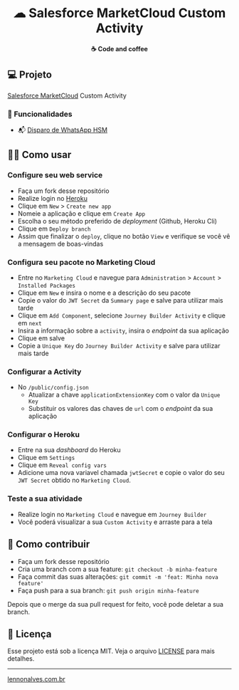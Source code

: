 <h1 align="center">
    ☁ Salesforce MarketCloud Custom Activity
</h1>

<h4 align="center">
    ☕ Code and coffee
</h4>

## 💻 Projeto

[Salesforce MarketCloud](https://www.salesforce.com/br/products/marketing-cloud/platform/) Custom Activity

### 🚀 Funcionalidades

* 📬 [Disparo de WhatsApp HSM](https://github.com/lennonalvesdias/journey-builder-custom-activity/tree/whatsapp-hsm)

## 👨‍🏫 Como usar

### Configure seu web service

- Faça um fork desse repositório
- Realize login no [Heroku](https://heroku.com/)
- Clique em `New` > `Create new app`
- Nomeie a aplicação e clique em `Create App`
- Escolha o seu método preferido de *deployment* (Github, Heroku Cli)
- Clique em `Deploy branch`
- Assim que finalizar o `deploy`, clique no botão `View` e verifique se você vê a mensagem de boas-vindas

### Configura seu pacote no Marketing Cloud

- Entre no `Marketing Cloud` e navegue para `Administration` > `Account` > `Installed Packages`
- Clique em `New` e insira o nome e a descrição do seu pacote
- Copie o valor do `JWT Secret` da `Summary page` e salve para utilizar mais tarde
- Clique em `Add Component`, selecione `Journey Builder Activity` e clique em `next`
- Insira a informação sobre a `activity`, insira o *endpoint* da sua aplicação
- Clique em salve
- Copie a `Unique Key` do `Journey Builder Activity` e salve para utilizar mais tarde

### Configurar a Activity

- No `/public/config.json`
    - Atualizar a chave `applicationExtensionKey` com o valor da `Unique Key`
    - Substituir os valores das chaves de `url` com o *endpoint* da sua aplicação

### Configurar o Heroku

- Entre na sua *dashboard* do Heroku
- Clique em `Settings`
- Clique em `Reveal config vars`
- Adicione uma nova variavel chamada `jwtSecret` e copie o valor do seu `JWT Secret` obtido no `Marketing Cloud`.

### Teste a sua atividade

- Realize login no `Marketing Cloud` e navegue em `Journey Builder`
- Você poderá visualizar a sua `Custom Activity` e arraste para a tela

## 🤔 Como contribuir

- Faça um fork desse repositório
- Cria uma branch com a sua feature: `git checkout -b minha-feature`
- Faça commit das suas alterações: `git commit -m 'feat: Minha nova feature'`
- Faça push para a sua branch: `git push origin minha-feature`

Depois que o merge da sua pull request for feito, você pode deletar a sua branch.

## 📝 Licença

Esse projeto está sob a licença MIT. Veja o arquivo [LICENSE](LICENSE) para mais detalhes.

---

[lennonalves.com.br](https://lennonalves.com.br/)